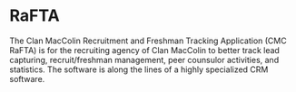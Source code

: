 # RaFTA
The Clan MacColin Recruitment and Freshman Tracking Application \(CMC RaFTA\) is for the recruiting agency of
Clan MacColin to better track lead capturing, recruit/freshman management, peer counsulor activities, and
statistics. The software is along the lines of a highly specialized CRM software.
